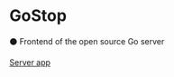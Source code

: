 # GoStop
:black_circle: Frontend of the open source Go server

[Server app](https://github.com/camirmas/go-stop-server)
